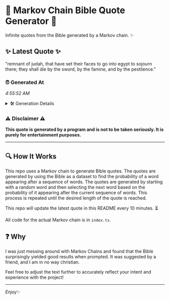 # 📖 Markov Chain Bible Quote Generator 📖

Infinite quotes from the Bible generated by a Markov chain. ✨

## ✨ Latest Quote ✨
"remnant of judah, that have set their faces to go into egypt to sojourn there; they shall die by the sword, by the famine, and by the pestilence."

### ⏰ Generated At
*4:55:52 AM*

<details>
    <summary>🛠️ Generation Details</summary>
    <p>
        <strong>🌱 Seed:</strong> remnant<br>
        <strong>🔄 Iterations:</strong> 27<br>
        <strong>📜 Context History:</strong><br>[ remnant ]: of<br>[ remnant, of ]: judah,<br>[ remnant, of, judah, ]: that<br>[ remnant, of, judah,, that ]: have<br>[ remnant, of, judah,, that, have ]: set<br>[ remnant, of, judah,, that, have, set ]: their<br>[ of, judah,, that, have, set, their ]: faces<br>[ judah,, that, have, set, their, faces ]: to<br>[ that, have, set, their, faces, to ]: go<br>[ have, set, their, faces, to, go ]: into<br>[ set, their, faces, to, go, into ]: egypt<br>[ their, faces, to, go, into, egypt ]: to<br>[ faces, to, go, into, egypt, to ]: sojourn<br>[ to, go, into, egypt, to, sojourn ]: there;<br>[ go, into, egypt, to, sojourn, there; ]: they<br>[ into, egypt, to, sojourn, there;, they ]: shall<br>[ egypt, to, sojourn, there;, they, shall ]: die<br>[ to, sojourn, there;, they, shall, die ]: by<br>[ sojourn, there;, they, shall, die, by ]: the<br>[ there;, they, shall, die, by, the ]: sword,<br>[ they, shall, die, by, the, sword, ]: by<br>[ shall, die, by, the, sword,, by ]: the<br>[ die, by, the, sword,, by, the ]: famine,<br>[ by, the, sword,, by, the, famine, ]: and<br>[ the, sword,, by, the, famine,, and ]: by<br>[ sword,, by, the, famine,, and, by ]: the<br>[ by, the, famine,, and, by, the ]: pestilence.<br>
    </p>
</details>

### ⚠️ Disclaimer ⚠️
**This quote is generated by a program and is not to be taken seriously. It is purely for entertainment purposes.**

---

## 🔍 How It Works

This repo uses a Markov chain to generate Bible quotes. The quotes are generated by using the Bible as a dataset to find the probability of a word appearing after a sequence of words. The quotes are generated by starting with a random word and then selecting the next word based on the probability of it appearing after the current sequence of words. This process is repeated until the desired length of the quote is reached.

This repo will update the latest quote in this README every 10 minutes. ⏳

All code for the actual Markov chain is in `index.ts`.

## ❓ Why

I was just messing around with Markov Chains and found that the Bible surprisingly yielded good results when prompted. 
It was suggested by a friend, and I am in no way christian.

Feel free to adjust the text further to accurately reflect your intent and experience with the project!

---

*Enjoy*✨
